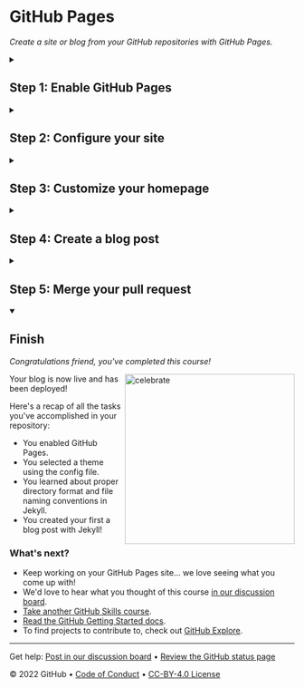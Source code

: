 <!--
  <<< Author notes: Header of the course >>>
  Include a 1280×640 image, course title in sentence case, and a concise description in emphasis.
  In your repository settings: enable template repository, add your 1280×640 social image, auto delete head branches.
  Add your open source license, GitHub uses Creative Commons Attribution 4.0 International.
-->
 
# GitHub Pages

_Create a site or blog from your GitHub repositories with GitHub Pages._

<!--
  <<< Author notes: Start of the course >>>
  Include start button, a note about Actions minutes,
  and tell the learner why they should take the course.
  Each step should be wrapped in <details>/<summary>, with an `id` set.
  The start <details> should have `open` as well.
  Do not use quotes on the <details> tag attributes.
-->

<!--step0

With GitHub Pages, you can host project blogs, documentation, resumes, portfolios, or any other static content you'd like. Your GitHub repository can easily become its own website. In this course, we'll show you how to set up your own site or blog using GitHub Pages.

- **Who is this for**: Beginners, students, project maintainers, small businesses.
- **What you'll learn**: How to build a GitHub Pages site.
- **What you'll build**: We'll build a simple GitHub Pages site with a blog. We'll use [Jekyll](https://jekyllrb.com), a static site generator.
- **Prerequisites**: If you need to learn about branches, commits, and pull requests, take [Introduction to GitHub](https://github.com/skills/introduction-to-github) first.
- **How long**: This course is five steps long and takes less than one hour to complete.

## How to start this course

1. Above these instructions, right-click **Use this template** and open the link in a new tab.
   ![Use this template](https://user-images.githubusercontent.com/1221423/169618716-fb17528d-f332-4fc5-a11a-eaa23562665e.png)
2. In the new tab, follow the prompts to create a new repository.
   - For owner, choose your personal account or an organization to host the repository.
   - We recommend creating a public repository—private repositories will [use Actions minutes](https://docs.github.com/en/billing/managing-billing-for-github-actions/about-billing-for-github-actions).
   ![Create a new repository](https://user-images.githubusercontent.com/1221423/169618722-406dc508-add4-4074-83f0-c7a7ad87f6f3.png)
3. After your new repository is created, wait about 20 seconds, then refresh the page. Follow the step-by-step instructions in the new repository's README.

endstep0-->

<!--
  <<< Author notes: Step 1 >>>
  Choose 3-5 steps for your course.
  The first step is always the hardest, so pick something easy!
  Link to docs.github.com for further explanations.
  Encourage users to open new tabs for steps!
-->

<details id=1>
<summary><h2>Step 1: Enable GitHub Pages</h2></summary>

_Welcome to GitHub Pages and Jekyll :tada:!_

The first step is to enable GitHub Pages on this [repository](https://docs.github.com/en/get-started/quickstart/github-glossary#repository). When you enable GitHub Pages on a repository, GitHub takes the content that's on the main branch and publishes a website based on its contents.

### :keyboard: Activity: Enable GitHub Pages

1. Open a new browser tab, and work on the steps in your second tab while you read the instructions in this tab.
1. Under your repository name, click **Settings**.
1. Click **Pages**, in the "GitHub Pages" section, use the Source drop-down, then select **main branch**.
1. Wait about _one minute_, then refresh this page for the next step.
   > Turning on GitHub Pages creates a deployment of your repository. GitHub Actions may take up to a minute to respond while waiting for the deployment. Future steps will be about 20 seconds; this step is slower.

</details>

<!--
  <<< Author notes: Step 2 >>>
  Start this step by acknowledging the previous step.
  Define terms and link to docs.github.com.
  Historic note: previous version checked for empty pull request, changed to the correct theme `minima`.
-->

<details id=2>
<summary><h2>Step 2: Configure your site</h2></summary>

_You turned on GitHub Pages! :tada:_

We'll work in a branch, `my-pages`, that I created for you to get this site looking great. :sparkle:

Jekyll uses a file titled `_config.yml` to store settings for your site, your theme, and reusable content like your site title and GitHub handle. You can check out the `_config.yml` file on the **Code** tab of your repository.

We need to use a blog-ready theme. For this activity, we will use a theme named "minima".

### :keyboard: Activity: Configure your site

1. Browse to the `_config.yml` file in the `my-pages` branch.
1. In the upper right corner, open the file editor.
1. Add a `theme:` set to **minima** so it shows in the `_config.yml` file as below:
    ```yml
    theme: minima
    ```
1. (optional) You can modify the other configuration variables such as `title:`, `author:`, and `description:` to further customize your site.
1. Commit your changes.
1. Wait about 20 seconds then refresh this page for the next step.

</details>

<!--
  <<< Author notes: Step 3 >>>
  Start this step by acknowledging the previous step.
  Define terms and link to docs.github.com.
  Historic note: previous version checked the homepage content was not empty.
-->

<details id=3>
<summary><h2>Step 3: Customize your homepage</h2></summary>

_Nice work setting the theme! :sparkles:_

You can customize your homepage by adding content to either an `index.md` file or the `README.md` file. GitHub Pages first looks for an `index.md` file. Your repository has an `index.md` file so we can update it to include your personalized content.

### :keyboard: Activity: Create your homepage

1. Browse to the `index.md` file in the `my-pages` branch.
1. In the upper right corner, open the file editor.
1. Type the content you want on your homepage. You can use Markdown formatting on this page.
1. (optional) You can also modify `title:` or just ignore it for now. We'll discuss it in the next step.
1. Commit your changes to the `my-pages` branch.
1. Wait about 20 seconds then refresh this page for the next step.

</details>

<!--
  <<< Author notes: Step 4 >>>
  Start this step by acknowledging the previous step.
  Define terms and link to docs.github.com.
  Historic note: previous version checked the file path. Previous version checked the front matter formatting.
-->

<details id=4>
<summary><h2>Step 4: Create a blog post</h2></summary>

_Your home page is looking great! :cowboy_hat_face:_

GitHub Pages uses Jekyll. In Jekyll, we can create a blog by using specially named files and frontmatter. The files must be named `_posts/YYYY-MM-DD-title.md`. You must also include `title` and `date` in your frontmatter.

**What is _frontmatter_?**: The syntax Jekyll files use is called YAML frontmatter. It goes at the top of your file and looks something like this:

```yml
---
title: "Welcome to my blog"
date: 2019-01-20
---
```

For more information about configuring front matter, see the [Jekyll frontmatter documentation](https://jekyllrb.com/docs/frontmatter/).

### :keyboard: Activity: Create a blog post

1. Browse to the `my-pages` branch.
1. Click the `Add file` dropdown menu and then on `Create new file`.
1. Name the file `_posts/YYYY-MM-DD-title.md`.
1. Replace the `YYYY-MM-DD` with today's date, and change the `title` of your first blog post if you'd like.
   > If you do edit the title, make sure there are hyphens between your words.
   > If your blog post date doesn't follow the correct date convention, you'll receive an error and your site won't build. For more information, see "[Page build failed: Invalid post date](https://docs.github.com/en/pages/setting-up-a-github-pages-site-with-jekyll/troubleshooting-jekyll-build-errors-for-github-pages-sites)".
1. Type the following content at the top of your blog post:
   ```yaml
   ---
   title: "YOUR-TITLE"
   date: YYYY-MM-DD
   ---
   ```
1. Replace `YOUR-TITLE` with the title for your blog post.
1. Replace `YYYY-MM-DD` with today's date.
1. Type a quick draft of your blog post. Remember, you can always edit it later.
1. Commit your changes to your branch.
1. Wait about 20 seconds then refresh this page for the next step.

</details>

<!--
  <<< Author notes: Step 5 >>>
  Start this step by acknowledging the previous step.
  Define terms and link to docs.github.com.
-->

<details id=5>
<summary><h2>Step 5: Merge your pull request</h2></summary>

_Nice work, friend :heart:! People will be reading your blog in no time!_

You can now [merge](https://docs.github.com/en/get-started/quickstart/github-glossary#merge) your pull request!

### :keyboard: Activity: Merge your pull request

1. Click **Merge pull request**.
1. Delete the branch `my-pages` (optional).
1. Wait about 20 seconds then refresh this page for the next step.

</details>

<!--
  <<< Author notes: Finish >>>
  Review what we learned, ask for feedback, provide next steps.
-->

<details id=X open>
<summary><h2>Finish</h2></summary>

_Congratulations friend, you've completed this course!_

<img src=https://octodex.github.com/images/constructocat2.jpg alt=celebrate width=300 align=right>

Your blog is now live and has been deployed!

Here's a recap of all the tasks you've accomplished in your repository:

- You enabled GitHub Pages.
- You selected a theme using the config file.
- You learned about proper directory format and file naming conventions in Jekyll.
- You created your first a blog post with Jekyll!

### What's next?

- Keep working on your GitHub Pages site... we love seeing what you come up with!
- We'd love to hear what you thought of this course [in our discussion board](https://github.com/skills/.github/discussions).
- [Take another GitHub Skills course](https://github.com/skills).
- [Read the GitHub Getting Started docs](https://docs.github.com/en/get-started).
- To find projects to contribute to, check out [GitHub Explore](https://github.com/explore).

</details>

<!--
  <<< Author notes: Footer >>>
  Add a link to get support, GitHub status page, code of conduct, license link.
-->

---

Get help: [Post in our discussion board](https://github.com/skills/.github/discussions) &bull; [Review the GitHub status page](https://www.githubstatus.com/)

&copy; 2022 GitHub &bull; [Code of Conduct](https://www.contributor-covenant.org/version/2/1/code_of_conduct/code_of_conduct.md) &bull; [CC-BY-4.0 License](https://creativecommons.org/licenses/by/4.0/legalcode)
